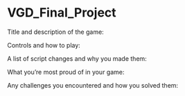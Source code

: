# VGD_Final_Project
Title and description of the game: 

Controls and how to play: 

A list of script changes and why you made them: 

What you’re most proud of in your game: 

Any challenges you encountered and how you solved them: 
